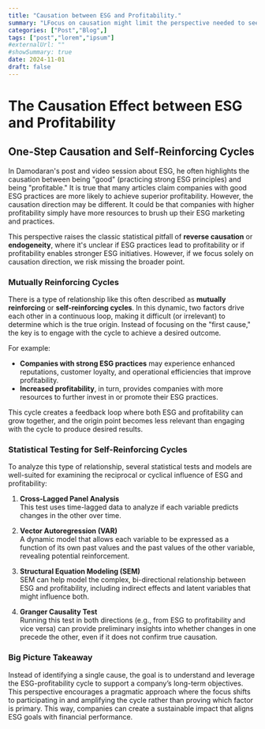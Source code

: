 ```yaml
---
title: "Causation between ESG and Profitability."
summary: "LFocus on causation might limit the perspective needed to see the bigger picture."
categories: ["Post","Blog",]
tags: ["post","lorem","ipsum"]
#externalUrl: ""
#showSummary: true
date: 2024-11-01
draft: false
---
```


# The Causation Effect between ESG and Profitability
## One-Step Causation and Self-Reinforcing Cycles

In Damodaran's post and video session about ESG, he often highlights the causation between being "good" (practicing strong ESG principles) and being "profitable." It is true that many articles claim companies with good ESG practices are more likely to achieve superior profitability. However, the causation direction may be different. It could be that companies with higher profitability simply have more resources to brush up their ESG marketing and practices.

This perspective raises the classic statistical pitfall of **reverse causation** or **endogeneity**, where it's unclear if ESG practices lead to profitability or if profitability enables stronger ESG initiatives. However, if we focus solely on causation direction, we risk missing the broader point.

### Mutually Reinforcing Cycles
There is a type of relationship like this often described as **mutually reinforcing** or **self-reinforcing cycles**. In this dynamic, two factors drive each other in a continuous loop, making it difficult (or irrelevant) to determine which is the true origin. Instead of focusing on the "first cause," the key is to engage with the cycle to achieve a desired outcome.

For example:
- **Companies with strong ESG practices** may experience enhanced reputations, customer loyalty, and operational efficiencies that improve profitability.
- **Increased profitability**, in turn, provides companies with more resources to further invest in or promote their ESG practices.

This cycle creates a feedback loop where both ESG and profitability can grow together, and the origin point becomes less relevant than engaging with the cycle to produce desired results.

### Statistical Testing for Self-Reinforcing Cycles
To analyze this type of relationship, several statistical tests and models are well-suited for examining the reciprocal or cyclical influence of ESG and profitability:

1. **Cross-Lagged Panel Analysis**  
   This test uses time-lagged data to analyze if each variable predicts changes in the other over time.
  
2. **Vector Autoregression (VAR)**  
   A dynamic model that allows each variable to be expressed as a function of its own past values and the past values of the other variable, revealing potential reinforcement.

3. **Structural Equation Modeling (SEM)**  
   SEM can help model the complex, bi-directional relationship between ESG and profitability, including indirect effects and latent variables that might influence both.

4. **Granger Causality Test**  
   Running this test in both directions (e.g., from ESG to profitability and vice versa) can provide preliminary insights into whether changes in one precede the other, even if it does not confirm true causation.

### Big Picture Takeaway
Instead of identifying a single cause, the goal is to understand and leverage the ESG-profitability cycle to support a company’s long-term objectives. This perspective encourages a pragmatic approach where the focus shifts to participating in and amplifying the cycle rather than proving which factor is primary. This way, companies can create a sustainable impact that aligns ESG goals with financial performance.

